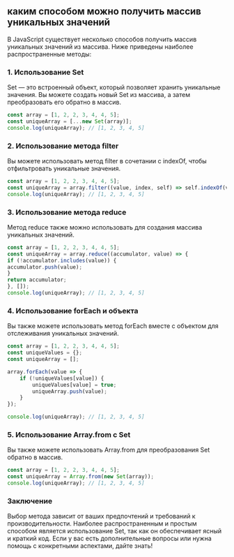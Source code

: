 ## каким способом можно получить массив уникальных значений

В JavaScript существует несколько способов получить массив уникальных значений из массива. Ниже приведены наиболее распространенные методы:

### 1. Использование Set

Set — это встроенный объект, который позволяет хранить уникальные значения. Вы можете создать новый Set из массива, а затем преобразовать его обратно в массив.
```javascript
const array = [1, 2, 2, 3, 4, 4, 5];
const uniqueArray = [...new Set(array)];
console.log(uniqueArray); // [1, 2, 3, 4, 5]
```

### 2. Использование метода filter

Вы можете использовать метод filter в сочетании с indexOf, чтобы отфильтровать уникальные значения.
```javascript
const array = [1, 2, 2, 3, 4, 4, 5];
const uniqueArray = array.filter((value, index, self) => self.indexOf(value) === index);
console.log(uniqueArray); // [1, 2, 3, 4, 5]
```


### 3. Использование метода reduce

Метод reduce также можно использовать для создания массива уникальных значений.
```javascript
const array = [1, 2, 2, 3, 4, 4, 5];
const uniqueArray = array.reduce((accumulator, value) => {
if (!accumulator.includes(value)) {
accumulator.push(value);
}
return accumulator;
}, []);
console.log(uniqueArray); // [1, 2, 3, 4, 5]
```


### 4. Использование forEach и объекта

Вы также можете использовать метод forEach вместе с объектом для отслеживания уникальных значений.
```javascript
const array = [1, 2, 2, 3, 4, 4, 5];
const uniqueValues = {};
const uniqueArray = [];

array.forEach(value => {
    if (!uniqueValues[value]) {
        uniqueValues[value] = true;
        uniqueArray.push(value);
    }
});

console.log(uniqueArray); // [1, 2, 3, 4, 5]
```



### 5. Использование Array.from с Set

Вы также можете использовать Array.from для преобразования Set обратно в массив.
```javascript
const array = [1, 2, 2, 3, 4, 4, 5];
const uniqueArray = Array.from(new Set(array));
console.log(uniqueArray); // [1, 2, 3, 4, 5]
```



### Заключение

Выбор метода зависит от ваших предпочтений и требований к производительности. Наиболее распространенным и простым способом является использование Set, так как он обеспечивает ясный и краткий код. Если у вас есть дополнительные вопросы или нужна помощь с конкретными аспектами, дайте знать!